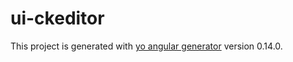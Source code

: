 # ui-ckeditor

This project is generated with [yo angular generator](https://github.com/yeoman/generator-angular)
version 0.14.0.
